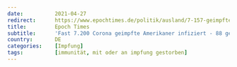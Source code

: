 ```yaml
---
date:          2021-04-27
redirect:      https://www.epochtimes.de/politik/ausland/7-157-geimpfte-amerikaner-haben-sich-mit-covid-19-infiziert-88-sind-gestorben-a3501094.html
title:         Epoch Times
subtitle:      'Fast 7.200 Corona geimpfte Amerikaner infiziert - 88 gestorben'
country:       DE
categories:    [Impfung]
tags:          [immunität, mit oder an impfung gestorben]
---
```

